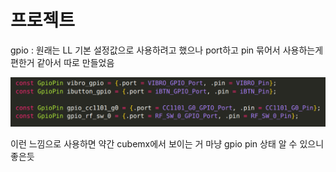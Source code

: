 # 프로젝트

gpio : 원래는 LL 기본 설정값으로 사용하려고 했으나 port하고 pin 묶어서 사용하는게 편한거 같아서 따로 만들었음

![Untitled](%E1%84%91%E1%85%B3%E1%84%85%E1%85%A9%E1%84%8C%E1%85%A6%E1%86%A8%E1%84%90%E1%85%B3%203f7ca0047af34396a1804d0d48652b1f/Untitled.png)

이런 느낌으로 사용하면 약간 cubemx에서 보이는 거 마냥 gpio pin 상태 알 수 있으니 좋은듯